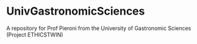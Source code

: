 # UnivGastronomicSciences
A repository for Prof Pieroni from the University of Gastronomic Sciences (Project ETHICSTWIN)
